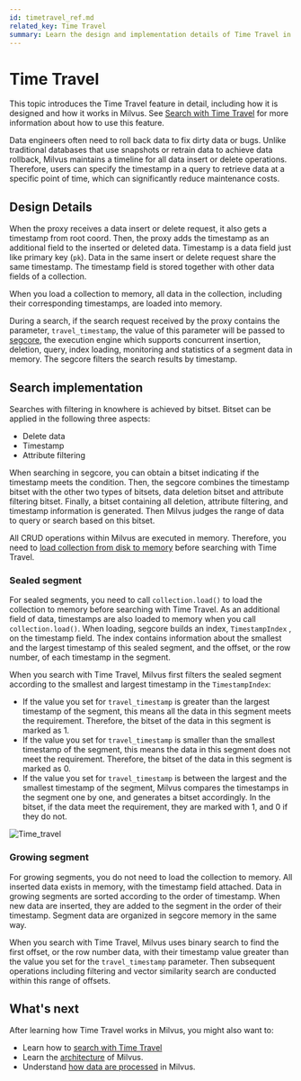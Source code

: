 ```yaml
---
id: timetravel_ref.md
related_key: Time Travel
summary: Learn the design and implementation details of Time Travel in Milvus.
---
```


# Time Travel

This topic introduces the Time Travel feature in detail, including how it is designed and how it works in Milvus. See [Search with Time Travel](timetravel.md) for more information about how to use this feature.

Data engineers often need to roll back data to fix dirty data or bugs. Unlike traditional databases that use snapshots or retrain data to achieve data rollback, Milvus maintains a timeline for all data insert or delete operations. Therefore, users can specify the timestamp in a query to retrieve data at a specific point of time, which can significantly reduce maintenance costs.

## Design Details

When the proxy receives a data insert or delete request, it also gets a timestamp from root coord. Then, the proxy adds the timestamp as an additional field to the inserted or deleted data. Timestamp is a data field just like primary key (`pk`). Data in the same insert or delete request share the same timestamp. The timestamp field is stored together with other data fields of a collection.

When you load a collection to memory, all data in the collection, including their corresponding timestamps, are loaded into memory.

During a search, if the search request received by the proxy contains the parameter, `travel_timestamp`, the value of this parameter will be passed to [segcore](https://github.com/milvus-io/milvus/tree/master/docs/design_docs/segcore), the execution engine which supports concurrent insertion, deletion, query, index loading, monitoring and statistics of a segment data in memory. The segcore filters the search results by timestamp.

## Search implementation

Searches with filtering in knowhere is achieved by bitset. Bitset can be applied in the following three aspects:

- Delete data
- Timestamp
- Attribute filtering

When searching in segcore, you can obtain a bitset indicating if the timestamp meets the condition. Then, the segcore combines the timestamp bitset with the other two types of bitsets, data deletion bitset and attribute filtering bitset. Finally, a bitset containing all deletion, attribute filtering, and timestamp information is generated. Then Milvus judges the range of data to query or search based on this bitset.

All CRUD operations within Milvus are executed in memory. Therefore, you need to [load collection from disk to memory](search.md#Load-collection) before searching with Time Travel.


### Sealed segment

For sealed segments, you need to call `collection.load()` to load the collection to memory before searching with Time Travel. As an additional field of data, timestamps are also loaded to memory when you call `collection.load()`. When loading, segcore builds an index, `TimestampIndex` , on the timestamp field. The index contains information about the smallest and the largest timestamp of this sealed segment, and the offset, or the row number, of each timestamp in the segment.

When you search with Time Travel, Milvus first filters the sealed segment according to the smallest and largest timestamp in the `TimestampIndex`:

- If the value you set for `travel_timestamp` is greater than the largest timestamp of the segment, this means all the data in this segment meets the requirement. Therefore, the bitset of the data in this segment is marked as 1. 
- If the value you set for `travel_timestamp` is smaller than the smallest timestamp of the segment, this means the data in this segment does not meet the requirement. Therefore, the bitset of the data in this segment is marked as 0.
- If the value you set for `travel_timestamp` is between the largest and the smallest timestamp of the segment, Milvus compares the timestamps in the segment one by one, and generates a bitset accordingly. In the bitset, if the data meet the requirement, they are marked with 1, and 0 if they do not. 

![Time_travel](../../../assets/time_travel.png "Time Travel illustration.")

### Growing segment

For growing segments, you do not need to load the collection to memory. All inserted data exists in memory, with the timestamp field attached. Data in growing segments are sorted according to the order of timestamp. When new data are inserted, they are added to the segment in the order of their timestamp. Segment data are organized in segcore memory in the same way. 

When you search with Time Travel, Milvus uses binary search to find the first offset, or the row number data, with their timestamp value greater than the value you set for the `travel_timestamp` parameter. Then subsequent operations including filtering and vector similarity search are conducted within this range of offsets.

## What's next
After learning how Time Travel works in Milvus, you might also want to:

- Learn how to [search with Time Travel](timetravel.md)
- Learn the [architecture](architecture_overview.md) of Milvus.
- Understand [how data are processed](data_processing.md) in Milvus.






